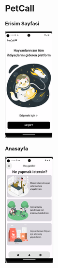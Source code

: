 # PetCall

### Erisim Sayfasi
<img src="https://raw.githubusercontent.com/gokcetrgn/petcall/main/images/erisimsayfasi.png" height= "350" alt="fotoğraf1">

### Anasayfa
<img src="https://raw.githubusercontent.com/gokcetrgn/petcall/main/images/anasayfa.png" height= "350" alt="fotoğraf1">

